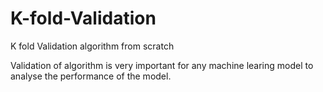 # K-fold-Validation
K fold Validation algorithm from scratch

Validation of algorithm is very important for any machine learing model to analyse the performance of the model.
